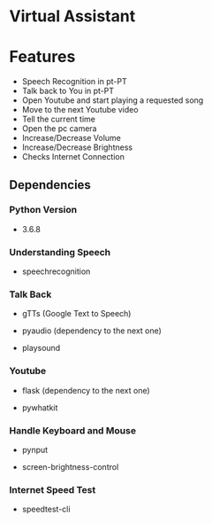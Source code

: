 # Virtual Assistant

# Features

- Speech Recognition in pt-PT
- Talk back to You in pt-PT
- Open Youtube and start playing a requested song 
- Move to the next Youtube video
- Tell the current time
- Open the pc camera
- Increase/Decrease Volume
- Increase/Decrease Brightness
- Checks Internet Connection


## Dependencies

### Python Version

- 3.6.8

### Understanding Speech

- speechrecognition

### Talk Back

- gTTs (Google Text to Speech)

- pyaudio (dependency to the next one)

- playsound


### Youtube

- flask (dependency to the next one)

- pywhatkit


### Handle Keyboard and Mouse

- pynput

- screen-brightness-control

### Internet Speed Test

- speedtest-cli


